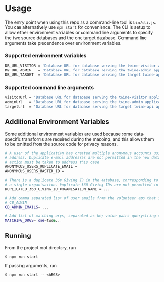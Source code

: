 # Usage
The entry point when using this repo as a command-line tool is `bin/cli.js`. You can alternatively use `npm start` for convenience. The CLI is setup to allow either environment variables or command line arguments to specify the two source databases and the one target database. Command line arguments take precendence over environment variables.

### Supported environment variables
```sh
DB_URL_VISITOR = 'Database URL for database serving the twine-visitor application. Assumed to be PostgreSQL'
DB_URL_ADMIN   = 'Database URL for database serving the twine-admin application. Assumed to be MySQL'
DB_URL_TARGET  = 'Database URL for database serving the target twine-api application. Assumed to be PostgreSQL'
```

### Supported command line arguments
```sh
visitorUrl = 'Database URL for database serving the twine-visitor application. Assumed to be PostgreSQL'
adminUrl   = 'Database URL for database serving the twine-admin application. Assumed to be MySQL'
targetUrl  = 'Database URL for database serving the target twine-api application. Assumed to be PostgreSQL'
```

## Additional Environment Variables
Some additional environment variables are used because some data-specific transforms are required during the mapping, and this allows them to be omitted from the source code for privacy reasons.

```sh
# A user of the application has created multiple anonymous accounts using the same e-mail
# address. Duplicate e-mail addresses are not permitted in the new data model, so specific
# action must be taken to address this case
ANONYMOUS_USERS_DUPLICATE_EMAIL =
ANONYMOUS_USERS_MASTER_ID =

# There is a duplicate 360 Giving ID in the database, corresponding to duplicate records of
# a single organisaiton. Duplicate 360 Giving IDs are not permitted in the new data model
DUPLICATED_360_GIVING_ID_ORGANISATION_NAME = ...

# Add comma separated list of user emails from the volunteer app that should be added as
# CB_ADMIN
CB_ADMIN_EMAILS= ...

# Add list of matching orgs, separated as key value pairs querystring style
MATCHING_ORGS= one=two&...
```

## Running
From the project root directory, run
```
$ npm run start
```
If passing arguments, run
```
$ npm run start -- <ARGS>
```
